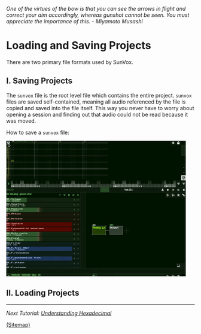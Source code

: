 _One of the virtues of the bow is that you can see the arrows in flight and correct
your aim accordingly, whereas gunshot cannot be seen. You must appreciate the
importance of this. - Miyamoto Musashi_

# Loading and Saving Projects

There are two primary file formats used by SunVox.

## I. Saving Projects

The `sunvox` file is the root level file which contains the entire project. `sunvox` files are saved self-contained, meaning all audio referenced by the file is copied and saved into the file itself. This way you never have to worry about opening a session and finding out that audio could not be read because it was moved.

How to save a `sunvox` file:

![](1c_1.gif)

## II. Loading Projects

---

_Next Tutorial: [Understanding Hexadecimal](../d--Understanding-Hexadecimal)_

[(Sitemap)](https://github.com/way-of-the-sunvox/Way-of-the-SunVox/blob/master/Sitemap.md)
